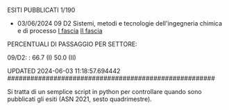 ESITI PUBBLICATI 1/190 

- 03/06/2024 09 D2  Sistemi, metodi e tecnologie dell'ingegneria chimica e di processo	  [I fascia](https://asn23.cineca.it/pubblico/miur/esito/09%252FD2/1/1) [II fascia](https://asn23.cineca.it/pubblico/miur/esito/09%252FD2/2/1) 

PERCENTUALI DI PASSAGGIO PER SETTORE:

09/D2: : 66.7 (I) 50.0 (II)

UPDATED 2024-06-03 11:18:57.694442
###################################################### 

Si tratta di un semplice script in python per controllare quando sono pubblicati gli esiti (ASN 2021, sesto quadrimestre).

